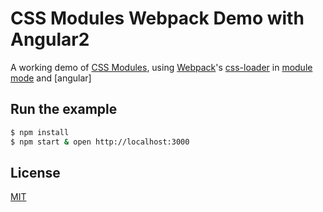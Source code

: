 # CSS Modules Webpack Demo with Angular2

A working demo of [CSS Modules], using [Webpack]'s [css-loader] in [module mode] and [angular]

## Run the example

```bash
$ npm install
$ npm start & open http://localhost:3000
```

## License

[MIT]

[CSS Modules]: https://github.com/css-modules/css-modules
[Webpack]: http://webpack.github.io
[css-loader]: https://github.com/webpack/css-loader
[module mode]: https://github.com/webpack/css-loader/#css-modules
[MIT]: http://markdalgleish.mit-license.org
